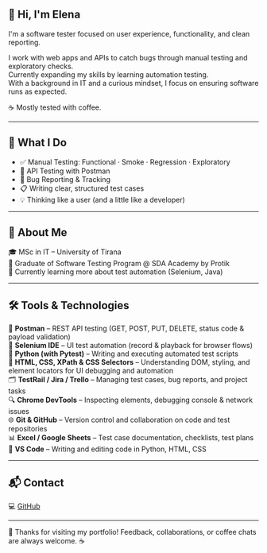 ## 👋 Hi, I'm Elena

I'm a software tester focused on user experience, functionality, and clean reporting.

I work with web apps and APIs to catch bugs through manual testing and exploratory checks.  
Currently expanding my skills by learning automation testing.  
With a background in IT and a curious mindset, I focus on ensuring software runs as expected.

☕ Mostly tested with coffee.

---

## 🔧 What I Do

- ✅ Manual Testing: Functional · Smoke · Regression · Exploratory  
- 🧪 API Testing with Postman  
- 🐛 Bug Reporting & Tracking  
- 📋 Writing clear, structured test cases  
- 💡 Thinking like a user (and a little like a developer)

---

## 🧠 About Me

🎓 MSc in IT – University of Tirana  
🎯 Graduate of Software Testing Program @ SDA Academy by Protik  
🌱 Currently learning more about test automation (Selenium, Java)

---

## 🛠 Tools & Technologies

🔧 **Postman** – REST API testing (GET, POST, PUT, DELETE, status code & payload validation)  
🧪 **Selenium IDE** – UI test automation (record & playback for browser flows)  
🐍 **Python (with Pytest)** – Writing and executing automated test scripts  
🧠 **HTML, CSS, XPath & CSS Selectors** – Understanding DOM, styling, and element locators for UI debugging and automation  
🗂 **TestRail / Jira / Trello** – Managing test cases, bug reports, and project tasks  
🔍 **Chrome DevTools** – Inspecting elements, debugging console & network issues  
🌐 **Git & GitHub** – Version control and collaboration on code and test repositories  
📊 **Excel / Google Sheets** – Test case documentation, checklists, test plans  
🧩 **VS Code** – Writing and editing code in Python, HTML, CSS

---

## 📬 Contact

💻 [GitHub](https://github.com/Space1111E)

---

🧭 Thanks for visiting my portfolio! Feedback, collaborations, or coffee chats are always welcome. ☕
